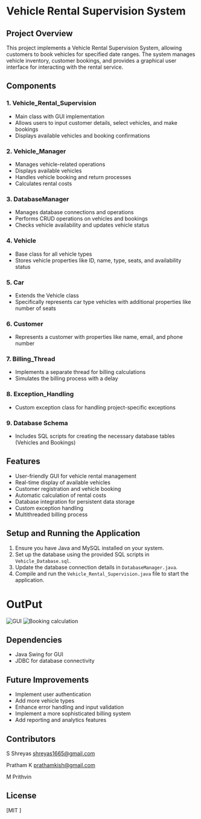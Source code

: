 # Vehicle Rental Supervision System

## Project Overview
This project implements a Vehicle Rental Supervision System, allowing customers to book vehicles for specified date ranges. The system manages vehicle inventory, customer bookings, and provides a graphical user interface for interacting with the rental service.

## Components

### 1. Vehicle_Rental_Supervision
- Main class with GUI implementation
- Allows users to input customer details, select vehicles, and make bookings
- Displays available vehicles and booking confirmations

### 2. Vehicle_Manager
- Manages vehicle-related operations
- Displays available vehicles
- Handles vehicle booking and return processes
- Calculates rental costs

### 3. DatabaseManager
- Manages database connections and operations
- Performs CRUD operations on vehicles and bookings
- Checks vehicle availability and updates vehicle status

### 4. Vehicle
- Base class for all vehicle types
- Stores vehicle properties like ID, name, type, seats, and availability status

### 5. Car
- Extends the Vehicle class
- Specifically represents car type vehicles with additional properties like number of seats

### 6. Customer
- Represents a customer with properties like name, email, and phone number

### 7. Billing_Thread
- Implements a separate thread for billing calculations
- Simulates the billing process with a delay

### 8. Exception_Handling
- Custom exception class for handling project-specific exceptions

### 9. Database Schema
- Includes SQL scripts for creating the necessary database tables (Vehicles and Bookings)

## Features
- User-friendly GUI for vehicle rental management
- Real-time display of available vehicles
- Customer registration and vehicle booking
- Automatic calculation of rental costs
- Database integration for persistent data storage
- Custom exception handling
- Multithreaded billing process

## Setup and Running the Application
1. Ensure you have Java and MySQL installed on your system.
2. Set up the database using the provided SQL scripts in `Vehicle_Database.sql`.
3. Update the database connection details in `DatabaseManager.java`.
4. Compile and run the `Vehicle_Rental_Supervision.java` file to start the application.
# OutPut
![GUI](https://github.com/user-attachments/assets/d7f6ee2e-91c6-4f1f-9c1c-b92741bd29b0)
![Booking calculation](https://github.com/user-attachments/assets/dfe96802-2f37-41f8-a6a3-3504cd1d919b)


## Dependencies
- Java Swing for GUI
- JDBC for database connectivity

## Future Improvements
- Implement user authentication
- Add more vehicle types
- Enhance error handling and input validation
- Implement a more sophisticated billing system
- Add reporting and analytics features

## Contributors
S Shreyas  shreyas1665@gmail.com

Pratham K  prathamkish@gmail.com

M Prithvin

## License
[MIT  ]
